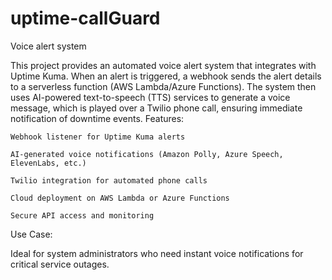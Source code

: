 # uptime-callGuard
Voice alert system

This project provides an automated voice alert system that integrates with Uptime Kuma. When an alert is triggered, a webhook sends the alert details to a serverless function (AWS Lambda/Azure Functions). The system then uses AI-powered text-to-speech (TTS) services to generate a voice message, which is played over a Twilio phone call, ensuring immediate notification of downtime events.
Features:

    Webhook listener for Uptime Kuma alerts

    AI-generated voice notifications (Amazon Polly, Azure Speech, ElevenLabs, etc.)

    Twilio integration for automated phone calls

    Cloud deployment on AWS Lambda or Azure Functions

    Secure API access and monitoring

Use Case:

Ideal for system administrators who need instant voice notifications for critical service outages.
